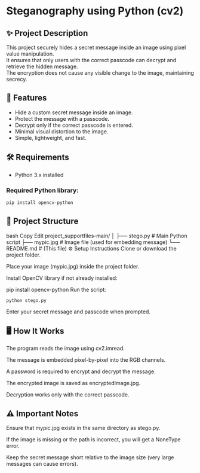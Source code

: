 # Steganography using Python (cv2)

## ✨ Project Description
This project securely hides a secret message inside an image using pixel value manipulation.  
It ensures that only users with the correct passcode can decrypt and retrieve the hidden message.  
The encryption does not cause any visible change to the image, maintaining secrecy.

## 🚀 Features
- Hide a custom secret message inside an image.
- Protect the message with a passcode.
- Decrypt only if the correct passcode is entered.
- Minimal visual distortion to the image.
- Simple, lightweight, and fast.

## 🛠️ Requirements
- Python 3.x installed

### Required Python library:
```bash
pip install opencv-python
``` 
## 📂 Project Structure
bash
Copy
Edit
project_supportfiles-main/
│
├── stego.py          # Main Python script
├── mypic.jpg         # Image file (used for embedding message)
└── README.md         # (This file)
⚙️ Setup Instructions
Clone or download the project folder.

Place your image (mypic.jpg) inside the project folder.

Install OpenCV library if not already installed:


pip install opencv-python
Run the script:

```
python stego.py

```

Enter your secret message and passcode when prompted.

## 🖥️ How It Works
The program reads the image using cv2.imread.

The message is embedded pixel-by-pixel into the RGB channels.

A password is required to encrypt and decrypt the message.

The encrypted image is saved as encryptedImage.jpg.

Decryption works only with the correct passcode.

## ⚠️ Important Notes
Ensure that mypic.jpg exists in the same directory as stego.py.

If the image is missing or the path is incorrect, you will get a NoneType error.

Keep the secret message short relative to the image size (very large messages can cause errors).


